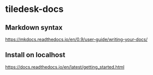 # tiledesk-docs

## Markdown syntax
https://mkdocs.readthedocs.io/en/0.9/user-guide/writing-your-docs/

## Install on localhost
https://docs.readthedocs.io/en/latest/getting_started.html
